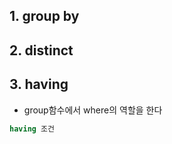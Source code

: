 ## 1. group by  

## 2. distinct  

## 3. having  
- group함수에서 where의 역할을 한다  
```SQL
having 조건
```
